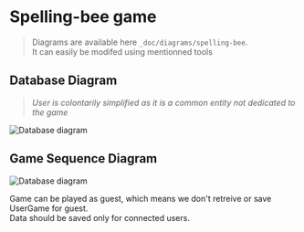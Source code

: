 # Spelling-bee game

> Diagrams are available here `_doc/diagrams/spelling-bee`.  
> It can easily be modifed using mentionned tools

## Database Diagram

> _User is colontarily simplified as it is a common entity not dedicated to the game_

![Database diagram](/_doc/diagrams/spelling-bee/database-diagram.svg)

## Game Sequence Diagram

![Database diagram](/_doc/diagrams/spelling-bee/spelling-bee-game-sequence-diagram.svg)

Game can be played as guest, which means we don't retreive or save UserGame for guest.  
Data should be saved only for connected users.
